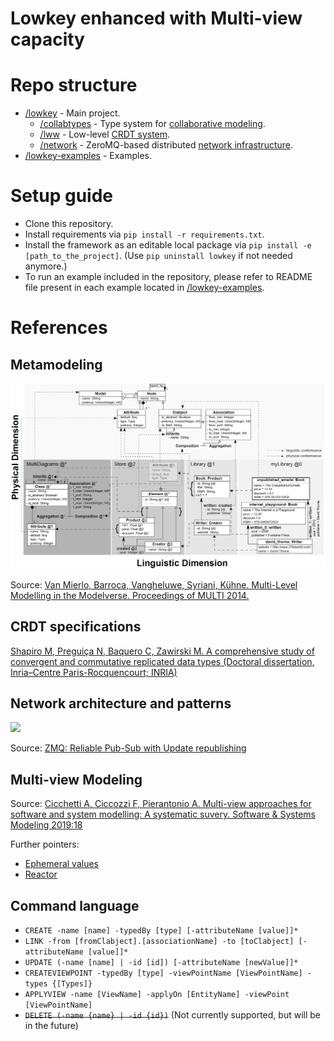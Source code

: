 # Lowkey enhanced with Multi-view capacity

# Repo structure
- [/lowkey](./lowkey) - Main project.
  -  [/collabtypes](./lowkey/collabtypes) - Type system for [collaborative modeling](#Metamodeling).
  -  [/lww](./lowkey/lww) - Low-level [CRDT system](#CRDT-specifications).
  -  [/network](./lowkey/network) - ZeroMQ-based distributed [network infrastructure](#Architecture-and-patterns).
- [/lowkey-examples](./lowkey-examples) - Examples.

# Setup guide
- Clone this repository.
- Install requirements via ```pip install -r requirements.txt```.
- Install the framework as an editable local package via ```pip install -e [path_to_the_project]```. (Use ```pip uninstall lowkey``` if not needed anymore.)
- To run an example included in the repository, please refer to README file present in each example located in [/lowkey-examples](./lowkey-examples).

# References

## Metamodeling

<img src="https://raw.githubusercontent.com/david-istvan/collabserver-modeling/main/docs/modelverse.PNG?raw=true"/>

Source: [Van Mierlo, Barroca, Vangheluwe, Syriani, Kühne. Multi-Level Modelling in the Modelverse. Proceedings of MULTI 2014.](http://miso.es/multi/2014/proceedings_MULTI.pdf#page=89)


## CRDT specifications

[Shapiro M, Preguiça N, Baquero C, Zawirski M. A comprehensive study of convergent and commutative replicated data types (Doctoral dissertation, Inria–Centre Paris-Rocquencourt; INRIA)](https://hal.inria.fr/file/index/docid/555588/filename/techreport.pdf)

## Network architecture and patterns

<img src="https://raw.githubusercontent.com/david-istvan/collabserver-modeling/main/docs/zmq_pattern.PNG?raw=true"/>

Source: [ZMQ: Reliable Pub-Sub with Update republishing](https://zguide.zeromq.org/docs/chapter5/#Republishing-Updates-from-Clients)

## Multi-view Modeling
Source: [Cicchetti A, Ciccozzi F, Pierantonio A. Multi-view approaches for software and system modelling: A systematic suvery. Software & Systems Modeling 2019:18](https://link.springer.com/content/pdf/10.1007/s10270-018-00713-w.pdf)

Further pointers:
* [Ephemeral values](https://zguide.zeromq.org/docs/chapter5/#Ephemeral-Values)
* [Reactor](https://zguide.zeromq.org/docs/chapter5/#Using-a-Reactor)

## Command language
* ```CREATE -name [name] -typedBy [type] [-attributeName [value]]*```
* ```LINK -from [fromClabject].[associationName] -to [toClabject] [-attributeName [value]]*```
* ```UPDATE (-name [name] | -id [id]) [-attributeName [newValue]]*```
* `CREATEVIEWPOINT -typedBy [type] -viewPointName [ViewPointName] -types {[Types]}`
* `APPLYVIEW -name [ViewName] -applyOn [EntityName] -viewPoint [ViewPointName]`
* ~~```DELETE (-name {name} | -id {id})```~~ (Not currently supported, but will be in the future)